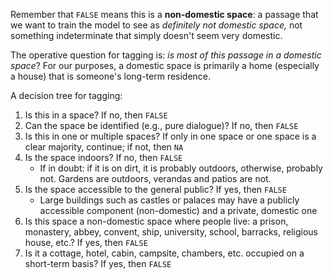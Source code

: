 Remember that `FALSE` means this is a **non-domestic space**: a passage that we want to train the model to see as _definitely not domestic space,_ not something indeterminate that simply doesn't seem very domestic.

The operative question for tagging is: _is most of this passage in a domestic space_? For our purposes, a domestic space is primarily a home (especially a house) that is someone's long-term residence.

A decision tree for tagging:
1. Is this in a space? If no, then `FALSE`
2. Can the space be identified (e.g., pure dialogue)? If no, then `FALSE`
3. Is this in one or multiple spaces? If only in one space or one space is a clear majority, continue; if not, then `NA`
4. Is the space indoors? If no, then `FALSE`
    - If in doubt: if it is on dirt, it is probably outdoors, otherwise, probably not. Gardens are outdoors, verandas and patios are not. 
5. Is the space accessible to the general public? If yes, then `FALSE`
    - Large buildings such as castles or palaces may have a publicly accessible component (non-domestic) and a private, domestic one
6. Is this space a non-domestic space where people live: a prison, monastery, abbey, convent, ship, university, school, barracks, religious house, etc.? If yes, then `FALSE`
7. Is it a cottage, hotel, cabin, campsite, chambers, etc. occupied on a short-term basis? If yes, then `FALSE`